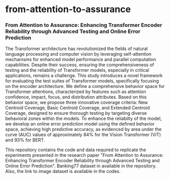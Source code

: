 # from-attention-to-assurance
### From Attention to Assurance: Enhancing Transformer Encoder Reliability through Advanced Testing and Online Error Prediction

The Transformer architecture has revolutionized the fields of natural language processing and computer vision by leveraging self-attention mechanisms for enhanced model performance and parallel computation capabilities. Despite their success, ensuring the comprehensiveness of testing and the reliability of Transformer models, especially in critical applications, remains a challenge. This study introduces a novel framework for evaluating the test suites of Transformer models, specifically focusing on the encoder architecture. We define a comprehensive behavior space for Transformer attentions, characterized by features such as attention confidence, impact, focus, and distribution attributes. Based on this behavior space, we propose three innovative coverage criteria: New Centroid Coverage, Basic Centroid Coverage, and Extended Centroid Coverage, designed to ensure thorough testing by targeting diverse behavioral zones within the models. To enhance the reliabilty of the model, we develop an online error prediction model using the defined behavior space, achieving high predictive accuracy, as evidenced by area under the curve (AUC) values of approximately 84\% for the Vision Transformer (ViT) and 93\% for BERT.

This repository contains the code and data required to replicate the experiments presented in the research paper "From Attention to Assurance: Enhancing Transformer Encoder Reliability through Advanced Testing and Online Error Prediction". 
Banking77 dataset in available in the repository. Also, the link to image dataset is available in the codes.
